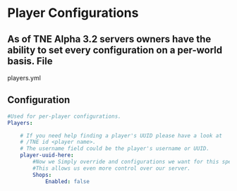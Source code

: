 Player Configurations
=======================
As of TNE Alpha 3.2 servers owners have the ability to set every configuration on a per-world basis.
File
--------------
players.yml

Configuration
----------------
```YAML
#Used for per-player configurations.
Players:

    # If you need help finding a player's UUID please have a look at
    # /TNE id <player name>.
    # The username field could be the player's username or UUID.
    player-uuid-here:
        #Now we Simply override and configurations we want for this specific player.
        #This allows us even more control over our server.
        Shops:
            Enabled: false
```